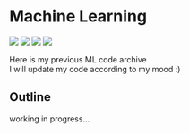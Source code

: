 # Machine Learning

![](https://img.shields.io/badge/numpy-3083D1)
![](https://img.shields.io/badge/pandas-7D815E)
![](https://img.shields.io/badge/open--cv-FBE8AE)
![](https://img.shields.io/badge/icecream-ACE05B)

Here is my previous ML code archive  
I will update my code according to my mood :)

## Outline

working in progress...
